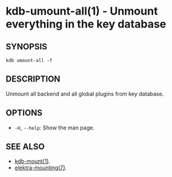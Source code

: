 # kdb-umount-all(1) - Unmount everything in the key database

## SYNOPSIS

`kdb umount-all -f`

## DESCRIPTION

Unmount all backend and all global plugins from key database.

## OPTIONS

- `-H`, `--help`:
  Show the man page.

## SEE ALSO

- [kdb-mount(1)](kdb-mount.md).
- [elektra-mounting(7)](elektra-mounting.md).
